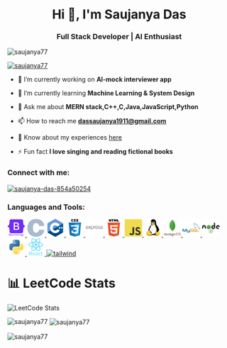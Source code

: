 <h1 align="center">Hi 👋, I'm Saujanya Das</h1>
<h3 align="center">Full Stack Developer | AI Enthusiast</h3>

<p align="left"> <img src="https://komarev.com/ghpvc/?username=saujanya77&label=Profile%20views&color=0e75b6&style=flat" alt="saujanya77" /> </p>

<p align="left"> <a href="https://github.com/ryo-ma/github-profile-trophy"><img src="https://github-profile-trophy.vercel.app/?username=saujanya77" alt="saujanya77" /></a> </p>

- 🔭 I’m currently working on **AI-mock interviewer app**

- 🌱 I’m currently learning **Machine Learning & System Design**

- 💬 Ask me about **MERN stack,C++,C,Java,JavaScript,Python**

- 📫 How to reach me **dassaujanya1911@gmail.com**

- 📄 Know about my experiences [here]([https://drive.google.com/file/d/1jqp0qHuqp5v-HWp0HQL_zVUvS60casZC/view?usp=drive_link](https://drive.google.com/file/d/1JYb7-Oatev9NcUXTHhE35CLCTWXzcJ-G/view?usp=sharing))

- ⚡ Fun fact **I love singing and reading fictional books**

<h3 align="left">Connect with me:</h3>
<p align="left">
<a href="https://linkedin.com/in/saujanya-das-854a50254" target="blank"><img align="center" src="https://raw.githubusercontent.com/rahuldkjain/github-profile-readme-generator/master/src/images/icons/Social/linked-in-alt.svg" alt="saujanya-das-854a50254" height="30" width="40" /></a>

</p>

<h3 align="left">Languages and Tools:</h3>
<p align="left"> <a href="https://getbootstrap.com" target="_blank" rel="noreferrer"> <img src="https://raw.githubusercontent.com/devicons/devicon/master/icons/bootstrap/bootstrap-plain-wordmark.svg" alt="bootstrap" width="40" height="40"/> </a> <a href="https://www.cprogramming.com/" target="_blank" rel="noreferrer"> <img src="https://raw.githubusercontent.com/devicons/devicon/master/icons/c/c-original.svg" alt="c" width="40" height="40"/> </a> <a href="https://www.w3schools.com/cpp/" target="_blank" rel="noreferrer"> <img src="https://raw.githubusercontent.com/devicons/devicon/master/icons/cplusplus/cplusplus-original.svg" alt="cplusplus" width="40" height="40"/> </a> <a href="https://www.w3schools.com/css/" target="_blank" rel="noreferrer"> <img src="https://raw.githubusercontent.com/devicons/devicon/master/icons/css3/css3-original-wordmark.svg" alt="css3" width="40" height="40"/> </a> <a href="https://expressjs.com" target="_blank" rel="noreferrer"> <img src="https://raw.githubusercontent.com/devicons/devicon/master/icons/express/express-original-wordmark.svg" alt="express" width="40" height="40"/> </a> <a href="https://www.w3.org/html/" target="_blank" rel="noreferrer"> <img src="https://raw.githubusercontent.com/devicons/devicon/master/icons/html5/html5-original-wordmark.svg" alt="html5" width="40" height="40"/> </a> <a href="https://developer.mozilla.org/en-US/docs/Web/JavaScript" target="_blank" rel="noreferrer"> <img src="https://raw.githubusercontent.com/devicons/devicon/master/icons/javascript/javascript-original.svg" alt="javascript" width="40" height="40"/> </a> <a href="https://www.linux.org/" target="_blank" rel="noreferrer"> <img src="https://raw.githubusercontent.com/devicons/devicon/master/icons/linux/linux-original.svg" alt="linux" width="40" height="40"/> </a> <a href="https://www.mongodb.com/" target="_blank" rel="noreferrer"> <img src="https://raw.githubusercontent.com/devicons/devicon/master/icons/mongodb/mongodb-original-wordmark.svg" alt="mongodb" width="40" height="40"/> </a> <a href="https://www.mysql.com/" target="_blank" rel="noreferrer"> <img src="https://raw.githubusercontent.com/devicons/devicon/master/icons/mysql/mysql-original-wordmark.svg" alt="mysql" width="40" height="40"/> </a> <a href="https://nodejs.org" target="_blank" rel="noreferrer"> <img src="https://raw.githubusercontent.com/devicons/devicon/master/icons/nodejs/nodejs-original-wordmark.svg" alt="nodejs" width="40" height="40"/> </a> <a href="https://www.python.org" target="_blank" rel="noreferrer"> <img src="https://raw.githubusercontent.com/devicons/devicon/master/icons/python/python-original.svg" alt="python" width="40" height="40"/> </a> <a href="https://reactjs.org/" target="_blank" rel="noreferrer"> <img src="https://raw.githubusercontent.com/devicons/devicon/master/icons/react/react-original-wordmark.svg" alt="react" width="40" height="40"/> </a> <a href="https://tailwindcss.com/" target="_blank" rel="noreferrer"> <img src="https://www.vectorlogo.zone/logos/tailwindcss/tailwindcss-icon.svg" alt="tailwind" width="40" height="40"/> </a> </p>

# 📊 LeetCode Stats

![LeetCode Stats](https://leetcard.jacoblin.cool/suji51?theme=unicorn&font=Josefin%20Slab&ext=heatmap)
<br>

<p><img align="left" src="https://github-readme-stats.vercel.app/api/top-langs?username=saujanya77&show_icons=true&locale=en&layout=compact" alt="saujanya77" /></p>

<p>&nbsp;<img align="center" src="https://github-readme-stats.vercel.app/api?username=saujanya77&show_icons=true&locale=en" alt="saujanya77" /></p>

<p><img align="center" src="https://github-readme-streak-stats.herokuapp.com/?user=saujanya77&" alt="saujanya77" /></p> 
